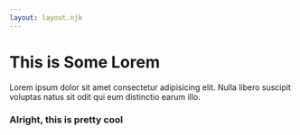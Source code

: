 ```yaml
---
layout: layout.njk
---
```


# This is Some Lorem

Lorem ipsum dolor sit amet consectetur adipisicing elit. Nulla libero suscipit voluptas natus sit odit qui eum distinctio earum illo.

### Alright, this is pretty cool
